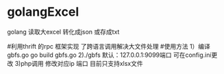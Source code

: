 # golangExcel
golang 读取大excel 转化成json 或存成txt

#利用thrift 的rpc 框架实现 了跨语言调用解决大文件处理 
#使用方法
 1）编译gbfs.go go build gbfs.go
 2)./gbfs  默认：127.0.0.1:9099端口 可在config.ini更改
 3)php调用 修改对应ip 端口 目前只支持xlsx文件 


